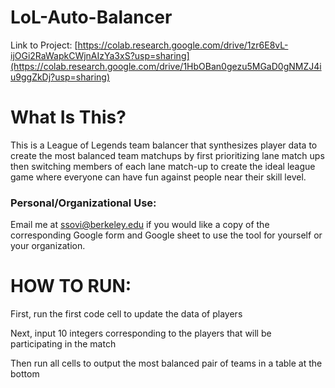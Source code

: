 # LoL-Auto-Balancer
Link to Project:
[https://colab.research.google.com/drive/1zr6E8vL-ijOGi2RaWapkCWjnAIzYa3xS?usp=sharing](https://colab.research.google.com/drive/1HbOBan0gezu5MGaD0gNMZJ4iu9ggZkDj?usp=sharing)

# What Is This?
This is a League of Legends team balancer that synthesizes player data to create the most balanced team matchups by first prioritizing lane match ups then switching members of each lane match-up to create the ideal league game where everyone can have fun against people near their skill level. 
### Personal/Organizational Use:
Email me at [ssovi@berkeley.edu](mailto:ssovi@berkeley.edu) if you would like a copy of the corresponding Google form and Google sheet to use the tool for yourself or your organization.
# HOW TO RUN:
First, run the first code cell to update the data of players

Next, input 10 integers corresponding to the players that will be participating in the match

Then run all cells to output the most balanced pair of teams in a table at the bottom
